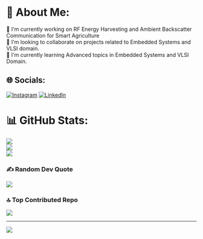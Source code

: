 # 💫 About Me:
🔭 I'm currently working on RF Energy Harvesting and Ambient Backscatter Communication for Smart Agriculture<br>👯 I'm looking to collaborate on projects related to Embedded Systems and VLSI domain.<br>🌱 I'm currently learning Advanced topics in Embedded Systems and VLSI Domain.<br>


## 🌐 Socials:
[![Instagram](https://img.shields.io/badge/Instagram-%23E4405F.svg?logo=Instagram&logoColor=white)](https://instagram.com/vaibhav.hehe) [![LinkedIn](https://img.shields.io/badge/LinkedIn-%230077B5.svg?logo=linkedin&logoColor=white)](https://linkedin.com/in/sriramvaibhav) 
# 📊 GitHub Stats:
![](https://github-readme-stats.vercel.app/api?username=bvsrvaibhav&theme=dark&hide_border=false&include_all_commits=true&count_private=true)<br/>
![](https://github-readme-streak-stats.herokuapp.com/?user=bvsrvaibhav&theme=dark&hide_border=false)<br/>
![](https://github-readme-stats.vercel.app/api/top-langs/?username=bvsrvaibhav&theme=dark&hide_border=false&include_all_commits=true&count_private=true&layout=compact)

### ✍️ Random Dev Quote
![](https://quotes-github-readme.vercel.app/api?type=vetical&theme=radical)

### 🔝 Top Contributed Repo
![](https://github-contributor-stats.vercel.app/api?username=bvsrvaibhav&limit=5&theme=dark&combine_all_yearly_contributions=true)

---
[![](https://visitcount.itsvg.in/api?id=bvsrvaibhav&icon=0&color=0)](https://visitcount.itsvg.in)

<!-- Proudly created with GPRM ( https://gprm.itsvg.in ) -->